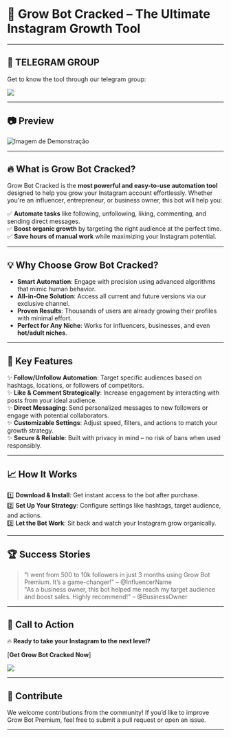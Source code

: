 # 🚀 **Grow Bot Cracked – The Ultimate Instagram Growth Tool**

---

## 📱 TELEGRAM GROUP
Get to know the tool through our telegram group:

<a href="https://t.me/+gFf-gruHQe82Mjlh"><img src="https://img.shields.io/badge/Telegram-2CA5E0?style=for-the-badge&logo=telegram&logoColor=white" /></a>

---

## 📷 Preview

![Imagem de Demonstração](https://github.com/user-attachments/assets/896d83a6-7f5a-4cf6-97c2-a6c37900ae7d)

---

## 🔥 **What is Grow Bot Cracked?**

Grow Bot Cracked is the **most powerful and easy-to-use automation tool** designed to help you grow your Instagram account effortlessly. Whether you're an influencer, entrepreneur, or business owner, this bot will help you:

✅ **Automate tasks** like following, unfollowing, liking, commenting, and sending direct messages.  
✅ **Boost organic growth** by targeting the right audience at the perfect time.  
✅ **Save hours of manual work** while maximizing your Instagram potential.  

---

## 💡 **Why Choose Grow Bot Cracked?**

- **Smart Automation**: Engage with precision using advanced algorithms that mimic human behavior.  
- **All-in-One Solution**: Access all current and future versions via our exclusive channel.  
- **Proven Results**: Thousands of users are already growing their profiles with minimal effort.  
- **Perfect for Any Niche**: Works for influencers, businesses, and even **hot/adult niches**.  

---

## 🌟 **Key Features**

✨ **Follow/Unfollow Automation**: Target specific audiences based on hashtags, locations, or followers of competitors.  
✨ **Like & Comment Strategically**: Increase engagement by interacting with posts from your ideal audience.  
✨ **Direct Messaging**: Send personalized messages to new followers or engage with potential collaborators.  
✨ **Customizable Settings**: Adjust speed, filters, and actions to match your growth strategy.  
✨ **Secure & Reliable**: Built with privacy in mind – no risk of bans when used responsibly.  

---

## 📈 **How It Works**

1️⃣ **Download & Install**: Get instant access to the bot after purchase.  
2️⃣ **Set Up Your Strategy**: Configure settings like hashtags, target audience, and actions.  
3️⃣ **Let the Bot Work**: Sit back and watch your Instagram grow organically.  

---

## 🏆 **Success Stories**

> "I went from 500 to 10k followers in just 3 months using Grow Bot Premium. It’s a game-changer!" – @InfluencerName  
> "As a business owner, this bot helped me reach my target audience and boost sales. Highly recommend!" – @BusinessOwner  

---
## 📢 **Call to Action**

🔥 **Ready to take your Instagram to the next level?**  

[**Get Grow Bot Cracked Now**]

<a href="https://t.me/+gFf-gruHQe82Mjlh"><img src="https://img.shields.io/badge/Telegram-2CA5E0?style=for-the-badge&logo=telegram&logoColor=white" /></a>

---

## 🤝 **Contribute**

We welcome contributions from the community! If you’d like to improve Grow Bot Premium, feel free to submit a pull request or open an issue.

---
